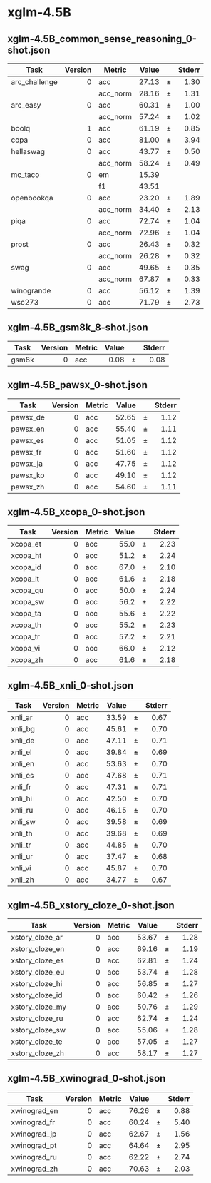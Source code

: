 # xglm-4.5B

## xglm-4.5B_common_sense_reasoning_0-shot.json
|    Task     |Version| Metric |Value|   |Stderr|
|-------------|------:|--------|----:|---|-----:|
|arc_challenge|      0|acc     |27.13|±  |  1.30|
|             |       |acc_norm|28.16|±  |  1.31|
|arc_easy     |      0|acc     |60.31|±  |  1.00|
|             |       |acc_norm|57.24|±  |  1.02|
|boolq        |      1|acc     |61.19|±  |  0.85|
|copa         |      0|acc     |81.00|±  |  3.94|
|hellaswag    |      0|acc     |43.77|±  |  0.50|
|             |       |acc_norm|58.24|±  |  0.49|
|mc_taco      |      0|em      |15.39|   |      |
|             |       |f1      |43.51|   |      |
|openbookqa   |      0|acc     |23.20|±  |  1.89|
|             |       |acc_norm|34.40|±  |  2.13|
|piqa         |      0|acc     |72.74|±  |  1.04|
|             |       |acc_norm|72.96|±  |  1.04|
|prost        |      0|acc     |26.43|±  |  0.32|
|             |       |acc_norm|26.28|±  |  0.32|
|swag         |      0|acc     |49.65|±  |  0.35|
|             |       |acc_norm|67.87|±  |  0.33|
|winogrande   |      0|acc     |56.12|±  |  1.39|
|wsc273       |      0|acc     |71.79|±  |  2.73|

## xglm-4.5B_gsm8k_8-shot.json
|Task |Version|Metric|Value|   |Stderr|
|-----|------:|------|----:|---|-----:|
|gsm8k|      0|acc   | 0.08|±  |  0.08|

## xglm-4.5B_pawsx_0-shot.json
|  Task  |Version|Metric|Value|   |Stderr|
|--------|------:|------|----:|---|-----:|
|pawsx_de|      0|acc   |52.65|±  |  1.12|
|pawsx_en|      0|acc   |55.40|±  |  1.11|
|pawsx_es|      0|acc   |51.05|±  |  1.12|
|pawsx_fr|      0|acc   |51.60|±  |  1.12|
|pawsx_ja|      0|acc   |47.75|±  |  1.12|
|pawsx_ko|      0|acc   |49.10|±  |  1.12|
|pawsx_zh|      0|acc   |54.60|±  |  1.11|

## xglm-4.5B_xcopa_0-shot.json
|  Task  |Version|Metric|Value|   |Stderr|
|--------|------:|------|----:|---|-----:|
|xcopa_et|      0|acc   | 55.0|±  |  2.23|
|xcopa_ht|      0|acc   | 51.2|±  |  2.24|
|xcopa_id|      0|acc   | 67.0|±  |  2.10|
|xcopa_it|      0|acc   | 61.6|±  |  2.18|
|xcopa_qu|      0|acc   | 50.0|±  |  2.24|
|xcopa_sw|      0|acc   | 56.2|±  |  2.22|
|xcopa_ta|      0|acc   | 55.6|±  |  2.22|
|xcopa_th|      0|acc   | 55.2|±  |  2.23|
|xcopa_tr|      0|acc   | 57.2|±  |  2.21|
|xcopa_vi|      0|acc   | 66.0|±  |  2.12|
|xcopa_zh|      0|acc   | 61.6|±  |  2.18|

## xglm-4.5B_xnli_0-shot.json
| Task  |Version|Metric|Value|   |Stderr|
|-------|------:|------|----:|---|-----:|
|xnli_ar|      0|acc   |33.59|±  |  0.67|
|xnli_bg|      0|acc   |45.61|±  |  0.70|
|xnli_de|      0|acc   |47.11|±  |  0.71|
|xnli_el|      0|acc   |39.84|±  |  0.69|
|xnli_en|      0|acc   |53.63|±  |  0.70|
|xnli_es|      0|acc   |47.68|±  |  0.71|
|xnli_fr|      0|acc   |47.31|±  |  0.71|
|xnli_hi|      0|acc   |42.50|±  |  0.70|
|xnli_ru|      0|acc   |46.15|±  |  0.70|
|xnli_sw|      0|acc   |39.58|±  |  0.69|
|xnli_th|      0|acc   |39.68|±  |  0.69|
|xnli_tr|      0|acc   |44.85|±  |  0.70|
|xnli_ur|      0|acc   |37.47|±  |  0.68|
|xnli_vi|      0|acc   |45.87|±  |  0.70|
|xnli_zh|      0|acc   |34.77|±  |  0.67|

## xglm-4.5B_xstory_cloze_0-shot.json
|     Task      |Version|Metric|Value|   |Stderr|
|---------------|------:|------|----:|---|-----:|
|xstory_cloze_ar|      0|acc   |53.67|±  |  1.28|
|xstory_cloze_en|      0|acc   |69.16|±  |  1.19|
|xstory_cloze_es|      0|acc   |62.81|±  |  1.24|
|xstory_cloze_eu|      0|acc   |53.74|±  |  1.28|
|xstory_cloze_hi|      0|acc   |56.85|±  |  1.27|
|xstory_cloze_id|      0|acc   |60.42|±  |  1.26|
|xstory_cloze_my|      0|acc   |50.76|±  |  1.29|
|xstory_cloze_ru|      0|acc   |62.74|±  |  1.24|
|xstory_cloze_sw|      0|acc   |55.06|±  |  1.28|
|xstory_cloze_te|      0|acc   |57.05|±  |  1.27|
|xstory_cloze_zh|      0|acc   |58.17|±  |  1.27|

## xglm-4.5B_xwinograd_0-shot.json
|    Task    |Version|Metric|Value|   |Stderr|
|------------|------:|------|----:|---|-----:|
|xwinograd_en|      0|acc   |76.26|±  |  0.88|
|xwinograd_fr|      0|acc   |60.24|±  |  5.40|
|xwinograd_jp|      0|acc   |62.67|±  |  1.56|
|xwinograd_pt|      0|acc   |64.64|±  |  2.95|
|xwinograd_ru|      0|acc   |62.22|±  |  2.74|
|xwinograd_zh|      0|acc   |70.63|±  |  2.03|
